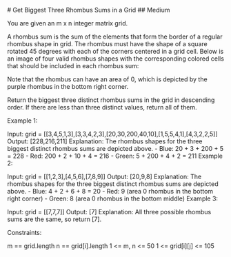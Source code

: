 \# Get Biggest Three Rhombus Sums in a Grid \## Medium

You are given an m x n integer matrix grid​​​.

A rhombus sum is the sum of the elements that form the border of a
regular rhombus shape in grid​​​. The rhombus must have the shape of a
square rotated 45 degrees with each of the corners centered in a grid
cell. Below is an image of four valid rhombus shapes with the
corresponding colored cells that should be included in each rhombus sum:

Note that the rhombus can have an area of 0, which is depicted by the
purple rhombus in the bottom right corner.

Return the biggest three distinct rhombus sums in the grid in descending
order. If there are less than three distinct values, return all of them.

Example 1:

Input: grid =
\[\[3,4,5,1,3\],\[3,3,4,2,3\],\[20,30,200,40,10\],\[1,5,5,4,1\],\[4,3,2,2,5\]\]
Output: \[228,216,211\] Explanation: The rhombus shapes for the three
biggest distinct rhombus sums are depicted above. - Blue: 20 + 3 + 200 +
5 = 228 - Red: 200 + 2 + 10 + 4 = 216 - Green: 5 + 200 + 4 + 2 = 211
Example 2:

Input: grid = \[\[1,2,3\],\[4,5,6\],\[7,8,9\]\] Output: \[20,9,8\]
Explanation: The rhombus shapes for the three biggest distinct rhombus
sums are depicted above. - Blue: 4 + 2 + 6 + 8 = 20 - Red: 9 (area 0
rhombus in the bottom right corner) - Green: 8 (area 0 rhombus in the
bottom middle) Example 3:

Input: grid = \[\[7,7,7\]\] Output: \[7\] Explanation: All three
possible rhombus sums are the same, so return \[7\].

Constraints:

m == grid.length n == grid\[i\].length 1 \<= m, n \<= 50 1 \<=
grid\[i\]\[j\] \<= 105

